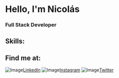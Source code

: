 # Hello, I'm Nicolás

### Full Stack Developer

## Skills:

## Find me at:

![Image]()[LinkedIn]()
![Image]()[Instagram]()
![Image]()[Twitter]()
